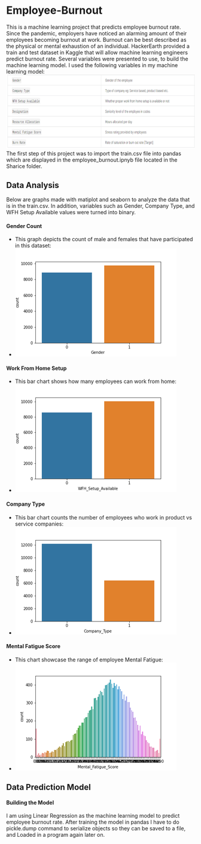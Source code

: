 # Employee-Burnout
This is a machine learning project that predicts employee burnout rate. Since the pandemic, employers have noticed an alarming amount of their employees becoming burnout at work. Burnout can be best described as the physical or mental exhaustion of an individual.  HackerEarth provided a train and test dataset in Kaggle that will allow machine learning engineers predict burnout rate. Several variables were presented to use, to build the machine learning model. I used the following variables in my machine learning model:
![Screenshot](sharice/EBRVariable.png)
The first step of this project was to import the train.csv file into pandas which are displayed in the employee_burnout.ipnyb file located in the Sharice folder.
## Data Analysis
Below are graphs made with matiplot and seaborn to analyze the data that is in the train.csv.
In addition, variables such as Gender, Company Type, and WFH Setup Available values were turned into binary.
#### Gender Count 
- This graph depicts the count of male and females that have participated in this dataset:
- ![Screenshot](sharice/GenCoun.png)

#### Work From Home Setup
- This bar chart shows how many employees can work from home:
- ![Screenshot](sharice/WFH.png)

#### Company Type
- This bar chart counts the number of employees who work in product vs service companies:
- ![Screenshot](sharice/comp.png)

#### Mental Fatigue Score
- This chart showcase the range of employee Mental Fatigue:
- ![Screenshot](sharice/Mental.png)
## Data Prediction Model

#### Building the Model
I am using Linear Regression as the machine learning model to predict employee burnout rate.
After training the model in pandas I have to do pickle.dump command to serialize objects so they can be saved to a file, and Loaded in a program again later on.
